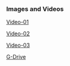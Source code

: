 ### Images and Videos

[Video-01](https://drive.google.com/file/d/1tErLD-ARsv-XxiSyIeSIaM8y2V8jmYQl/view)

[Video-02](https://drive.google.com/file/d/1tDXuJ48kD4C6sjHrCFtMbXMIxD94oSw-/view)

[Video-03](https://drive.google.com/file/d/1tP03asvfm0k0Cep3adGDHd3dnzBaSIgk/view)

[G-Drive](https://drive.google.com/drive/folders/1tAtPhRauT0My6Xo4fbUBMfzsujjFNKF6)